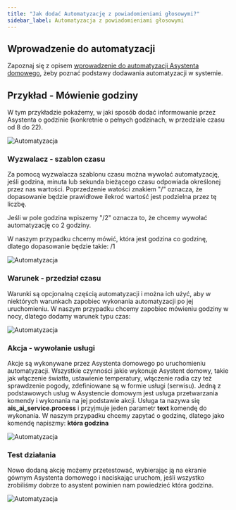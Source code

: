 ```yaml
---
title: "Jak dodać Automatyzację z powiadomieniami głosowymi?"
sidebar_label: Automatyzacja z powiadomieniami głosowymi
---
```


## Wprowadzenie do automatyzacji

Zapoznaj się z opisem [wprowadzenie do automatyzacji Asystenta domowego](/AIS-docs/docs/en/ais_bramka_automation.html), żeby poznać podstawy dodawania automatyzacji w systemie.


## Przykład - Mówienie godziny

W tym przykładzie pokażemy, w jaki sposób dodać informowanie przez Asystenta o godzinie (konkretnie o pełnych godzinach, w przedziale czasu od 8 do 22).

![Automatyzacja](/AIS-docs/img/en/faq/tts_time_0.png)


### Wyzwalacz - szablon czasu

Za pomocą wyzwalacza szablonu czasu można wywołać automatyzację, jeśli godzina, minuta lub sekunda bieżącego czasu odpowiada określonej przez nas wartości. Poprzedzenie watości znakiem "/" oznacza, że dopasowanie będzie prawidłowe ilekroć wartość jest podzielna przez tę liczbę.

Jeśli w pole godzina wpiszemy "/2" oznacza to, że chcemy wywołać automatyzację co 2 godziny.

W naszym przypadku chcemy mówić, która jest godzina co godzinę, dlatego dopasowanie będzie takie: /1

![Automatyzacja](/AIS-docs/img/en/faq/tts_time_1.png)


### Warunek - przedział czasu

Warunki są opcjonalną częścią automatyzacji i można ich użyć, aby w niektórych warunkach zapobiec wykonania automatyzacji po jej uruchomieniu.
W naszym przypadku chcemy zapobiec mówieniu godziny w nocy, dlatego dodamy warunek typu czas:

![Automatyzacja](/AIS-docs/img/en/faq/tts_time_2.png)


### Akcja - wywołanie usługi

Akcje są wykonywane przez Asystenta domowego po uruchomieniu automatyzacji.
Wszystkie czynności jakie wykonuje Asystent domowy, takie jak włączenie światła, ustawienie temperatury, włączenie radia czy też sprawdzenie pogody, zdefiniowane są w formie usługi (serwisu). Jedną z podstawowych usług w Asystencie domowym jest usługa przetwarzania komendy i wykonania na jej podstawie akcji. Usługa ta nazywa się **ais_ai_service.process** i przyjmuje jeden parametr **text** komendę do wykonania. W naszym przypadku chcemy zapytać o godzinę, dlatego jako komendę napiszmy: **która godzina**


![Automatyzacja](/AIS-docs/img/en/faq/tts_time_3.png)


### Test działania

Nowo dodaną akcję możemy przetestować, wybierając ją na ekranie gównym Asystenta domowego i naciskając uruchom, jeśli wszystko zrobiliśmy dobrze to asystent powinien nam powiedzieć która godzina. 

![Automatyzacja](/AIS-docs/img/en/faq/tts_time_4.png)
